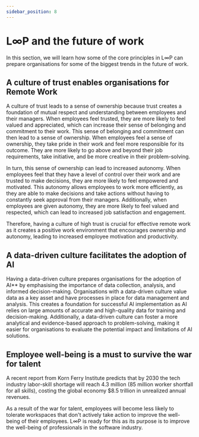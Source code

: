 ```yaml
---
sidebar_position: 8
---
```


# L∞P and the future of work

In this section, we will learn how some of the core principles in L∞P can prepare organisations for some of the biggest trends in the future of work.

## A culture of trust enables organisations for Remote Work

A culture of trust leads to a sense of ownership because trust creates a foundation of mutual respect and understanding between employees and their managers. When employees feel trusted, they are more likely to feel valued and appreciated, which can increase their sense of belonging and commitment to their work. This sense of belonging and commitment can then lead to a sense of ownership. When employees feel a sense of ownership,  they take pride in their work and feel more responsible for its outcome. They are more likely to go above and beyond their job requirements, take initiative, and be more creative in their problem-solving.

In turn, this sense of ownership can lead to increased autonomy. When employees feel that they have a level of control over their work and are trusted to make decisions, they are more likely to feel empowered and motivated. This autonomy allows employees to work more efficiently, as they are able to make decisions and take actions without having to constantly seek approval from their managers. Additionally, when employees are given autonomy, they are more likely to feel valued and respected, which can lead to increased job satisfaction and engagement.

Therefore, having a culture of high trust is crucial for effective remote work as it creates a positive work environment that encourages ownership and autonomy, leading to increased employee motivation and productivity.

## A data-driven culture facilitates the adoption of AI

Having a data-driven culture prepares organisations for the adoption of AI** by emphasising the importance of data collection, analysis, and informed decision-making. Organisations with a data-driven culture value data as a key asset and have processes in place for data management and analysis. This creates a foundation for successful AI implementation as AI relies on large amounts of accurate and high-quality data for training and decision-making. Additionally, a data-driven culture can foster a more analytical and evidence-based approach to problem-solving, making it easier for organisations to evaluate the potential impact and limitations of AI solutions.

## Employee well-being is a must to survive the war for talent

A recent report from Korn Ferry Institute predicts that by 2030 the tech industry labor-skill shortage will reach 4.3 million (85 million worker shortfall for all skills), costing the global economy $8.5 trillion in unrealized annual revenues.

As a result of the war for talent, employees will become less likely to tolerate workspaces that don't actively take action to improve the well-being of their employees. L∞P is ready for this as its purpose is to improve the well-being of professionals in the software industry.
